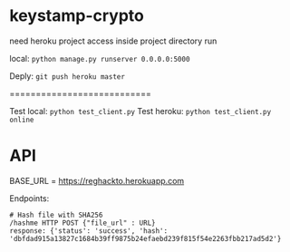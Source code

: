 # keystamp-crypto



need heroku project access
inside project directory run

local: `python manage.py runserver 0.0.0.0:5000`

Deply: `git push heroku master`

===========================


Test local: `python test_client.py`
Test heroku: `python test_client.py online`



# API

BASE_URL = https://reghackto.herokuapp.com

Endpoints:

```
# Hash file with SHA256
/hashme HTTP POST {"file_url" : URL}
response: {'status': 'success', 'hash': 'dbfdad915a13827c1684b39ff9875b24efaebd239f815f54e2263fbb217ad5d2'}
```


